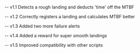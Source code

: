 -- v1.1 Detects a rough landing and deducts 'time' off the MTBF

-- v1.2 Correctly registers a landing and calculates MTBF better

-- v1.3 Added two more failure alerts

-- v1.4 Added a reward for super smooth landings

-- v1.5 Improved compatibility with other scripts

